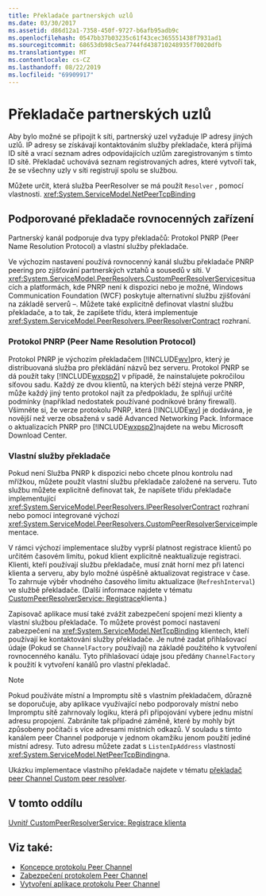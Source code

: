 ```yaml
---
title: Překladače partnerských uzlů
ms.date: 03/30/2017
ms.assetid: d86d12a1-7358-450f-9727-b6afb95adb9c
ms.openlocfilehash: 0547bb37b03235c61f43cec365551438f7931ad1
ms.sourcegitcommit: 68653db98c5ea7744fd438710248935f70020dfb
ms.translationtype: MT
ms.contentlocale: cs-CZ
ms.lasthandoff: 08/22/2019
ms.locfileid: "69909917"
---
```

# <a name="peer-resolvers"></a>Překladače partnerských uzlů
Aby bylo možné se připojit k síti, partnerský uzel vyžaduje IP adresy jiných uzlů. IP adresy se získávají kontaktováním služby překladače, která přijímá ID sítě a vrací seznam adres odpovídajících uzlům zaregistrovaným s tímto ID sítě. Překladač uchovává seznam registrovaných adres, které vytvoří tak, že se všechny uzly v síti registrují spolu se službou.  
  
 Můžete určit, která služba PeerResolver se má použít `Resolver` , pomocí vlastnosti. <xref:System.ServiceModel.NetPeerTcpBinding>  
  
## <a name="supported-peer-resolvers"></a>Podporované překladače rovnocenných zařízení  
 Partnerský kanál podporuje dva typy překladačů: Protokol PNRP (Peer Name Resolution Protocol) a vlastní služby překladače.  
  
 Ve výchozím nastavení používá rovnocenný kanál službu překladače PNRP peering pro zjišťování partnerských vztahů a sousedů v síti. V <xref:System.ServiceModel.PeerResolvers.CustomPeerResolverService>situacích a platformách, kde PNRP není k dispozici nebo je možné, Windows Communication Foundation (WCF) poskytuje alternativní službu zjišťování na základě serverů –. Můžete také explicitně definovat vlastní službu překladače, a to tak, že zapíšete třídu, která implementuje <xref:System.ServiceModel.PeerResolvers.IPeerResolverContract> rozhraní.  
  
### <a name="peer-name-resolution-protocol-pnrp"></a>Protokol PNRP (Peer Name Resolution Protocol)  
 Protokol PNRP je výchozím překladačem [!INCLUDE[wv](../../../../includes/wv-md.md)]pro, který je distribuovaná služba pro překládání názvů bez serveru. Protokol PNRP se dá použít taky [!INCLUDE[wxpsp2](../../../../includes/wxpsp2-md.md)] v případě, že nainstalujete pokročilou síťovou sadu. Každý ze dvou klientů, na kterých běží stejná verze PNRP, může každý jiný tento protokol najít za předpokladu, že splňují určité podmínky (například nedostatek používané podnikové brány firewall). Všimněte si, že verze protokolu PNRP, která [!INCLUDE[wv](../../../../includes/wv-md.md)] je dodávána, je novější než verze obsažená v sadě Advanced Networking Pack. Informace o aktualizacích PNRP pro [!INCLUDE[wxpsp2](../../../../includes/wxpsp2-md.md)]najdete na webu Microsoft Download Center.  
  
### <a name="custom-resolver-services"></a>Vlastní služby překladače  
 Pokud není Služba PNRP k dispozici nebo chcete plnou kontrolu nad mřížkou, můžete použít vlastní službu překladače založené na serveru. Tuto službu můžete explicitně definovat tak, že napíšete třídu překladače implementující <xref:System.ServiceModel.PeerResolvers.IPeerResolverContract> rozhraní nebo pomocí integrované výchozí <xref:System.ServiceModel.PeerResolvers.CustomPeerResolverService>implementace.  
  
 V rámci výchozí implementace služby vyprší platnost registrace klientů po určitém časovém limitu, pokud klient explicitně neaktualizuje registraci. Klienti, kteří používají službu překladače, musí znát horní mez při latenci klienta a serveru, aby bylo možné úspěšně aktualizovat registrace v čase. To zahrnuje výběr vhodného časového limitu aktualizace (`RefreshInterval`) ve službě překladače. (Další informace najdete v tématu [CustomPeerResolverService: Registrace](../../../../docs/framework/wcf/feature-details/inside-the-custompeerresolverservice-client-registrations.md)klienta.)  
  
 Zapisovač aplikace musí také zvážit zabezpečení spojení mezi klienty a vlastní službou překladače. To můžete provést pomocí nastavení zabezpečení na <xref:System.ServiceModel.NetTcpBinding> klientech, kteří používají ke kontaktování služby překladače. Je nutné zadat přihlašovací údaje (Pokud se `ChannelFactory` používají) na základě použitého k vytvoření rovnocenného kanálu. Tyto přihlašovací údaje jsou předány `ChannelFactory` k použití k vytvoření kanálů pro vlastní překladač.  
  
> [!NOTE]
> Pokud používáte místní a Impromptu sítě s vlastním překladačem, důrazně se doporučuje, aby aplikace využívající nebo podporovaly místní nebo Impromptu sítě zahrnovaly logiku, která při připojování vybere jednu místní adresu propojení. Zabráníte tak případné záměně, které by mohly být způsobeny počítači s více adresami místních odkazů. V souladu s tímto kanálem peer Channel podporuje v jednom okamžiku jenom použití jediné místní adresy. Tuto adresu můžete zadat s `ListenIpAddress` vlastností <xref:System.ServiceModel.NetPeerTcpBinding>na.  
  
 Ukázku implementace vlastního překladače najdete v tématu [překladač peer Channel Custom peer resolver](https://docs.microsoft.com/previous-versions/dotnet/netframework-3.5/ms751466(v=vs.90)).  
  
## <a name="in-this-section"></a>V tomto oddílu  
 [Uvnitř CustomPeerResolverService: Registrace klienta](../../../../docs/framework/wcf/feature-details/inside-the-custompeerresolverservice-client-registrations.md)  
  
## <a name="see-also"></a>Viz také:

- [Koncepce protokolu Peer Channel](../../../../docs/framework/wcf/feature-details/peer-channel-concepts.md)
- [Zabezpečení protokolem Peer Channel](../../../../docs/framework/wcf/feature-details/peer-channel-security.md)
- [Vytvoření aplikace protokolu Peer Channel](../../../../docs/framework/wcf/feature-details/building-a-peer-channel-application.md)

